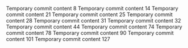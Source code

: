 Temporary commit content 8
Temporary commit content 14
Temporary commit content 21
Temporary commit content 25
Temporary commit content 28
Temporary commit content 31
Temporary commit content 32
Temporary commit content 44
Temporary commit content 74
Temporary commit content 78
Temporary commit content 90
Temporary commit content 101
Temporary commit content 127
